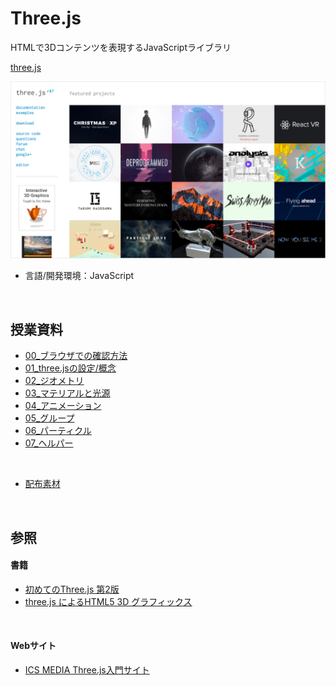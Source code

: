 

# Three.js

HTMLで3Dコンテンツを表現するJavaScriptライブラリ

[three.js](https://threejs.org/)



![](md/img/threejs_org.png)

- 言語/開発環境：JavaScript


&nbsp;
&nbsp;


## 授業資料


* [00_ブラウザでの確認方法](md/preview.md)
* [01_three.jsの設定/概念](md/01_about.md)
* [02_ジオメトリ](md/02_geometry.md)
* [03_マテリアルと光源](md/03_material.md)
* [04_アニメーション](md/04_animation.md)
* [05_グループ](md/05_group.md)
* [06_パーティクル](md/06_particle.md)
* [07_ヘルパー](md/07_helper.md)

&nbsp;

* [配布素材](docs/first_threejs.zip)


&nbsp;
&nbsp;


## 参照

#### 書籍

* [初めてのThree.js 第2版](https://www.oreilly.co.jp/books/9784873117706/)
* [three.js によるHTML5 3D グラフィックス](http://www.cutt.co.jp/book/978-4-87783-324-4.html)


&nbsp;

#### Webサイト

* [ICS MEDIA Three.js入門サイト](https://ics.media/tutorial-three/index.html)

